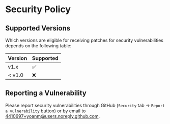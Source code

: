 # Security Policy

## Supported Versions

Which versions are eligible for receiving patches for security vulnerabilities depends on the following table:

| Version | Supported          |
| ------- | ------------------ |
| v1.x    | :white_check_mark: |
| < v1.0  | :x:                |

## Reporting a Vulnerability

Please report security vulnerabilities through GitHub (`Security` tab -> `Report a vulnerability` button) or by email to 4410697+yoanm@users.noreply.github.com. 

